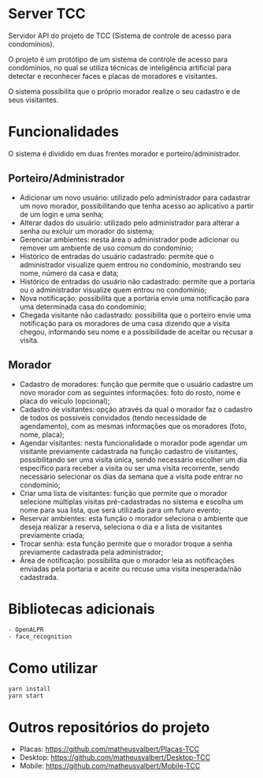 # Server TCC

Servidor API do projeto de TCC (Sistema de controle de acesso para condomínios).

O projeto é um protótipo de um sistema de controle de acesso para condomínios, no qual se utiliza técnicas de inteligência artificial para detectar e reconhecer faces e placas de moradores e visitantes.

O sistema possibilita que o próprio morador realize o seu cadastro e de seus visitantes.

# Funcionalidades

O sistema é dividido em duas frentes morador e porteiro/administrador.

## Porteiro/Administrador

- Adicionar um novo usuário: utilizado pelo administrador para cadastrar um novo morador, possibilitando que tenha acesso ao aplicativo a partir de um login e uma senha;
- Alterar dados do usuário: utilizado pelo administrador para alterar a senha ou excluir um morador do sistema;
- Gerenciar ambientes: nesta área o administrador pode adicionar ou remover um ambiente de uso comum do condomínio;
- Histórico de entradas do usuário cadastrado: permite que o administrador visualize quem entrou no condomínio, mostrando seu nome, número da casa e data;
- Histórico de entradas do usuário não cadastrado: permite que a portaria ou o administrador visualize quem entrou no condomínio;
- Nova notificação: possibilita que a portaria envie uma notificação para uma determinada casa do condomínio;
- Chegada visitante não cadastrado: possibilita que o porteiro envie uma notificação para os moradores de uma casa dizendo que a visita chegou, informando seu nome e a possibilidade de aceitar ou recusar a visita.

## Morador

- Cadastro de moradores: função que permite que o usuário cadastre um novo morador com as seguintes informações: foto do rosto, nome e placa do veículo (opcional);
- Cadastro de visitantes: opção através da qual o morador faz o cadastro de todos os possíveis convidados (tendo necessidade de agendamento), com as mesmas informações que os moradores (foto, nome, placa);
- Agendar visitantes: nesta funcionalidade o morador pode agendar um visitante previamente cadastrada na função cadastro de visitantes, possibilitando ser uma visita única, sendo necessário escolher um dia específico para receber a visita ou ser uma visita recorrente, sendo necessário selecionar os dias da semana que a visita pode entrar no condomínio;
- Criar uma lista de visitantes: função que permite que o morador selecione múltiplas visitas pré-cadastradas no sistema e escolha um nome para sua lista, que será utilizada para um futuro evento;
- Reservar ambientes: esta função o morador seleciona o ambiente que deseja realizar a reserva, seleciona o dia e a lista de visitantes previamente criada;
- Trocar senha: esta função permite que o morador troque a senha previamente cadastrada pela administrador;
- Área de notificação: possibilita que o morador leia as notificações enviadas pela portaria e aceite ou recuse uma visita inesperada/não cadastrada.

# Bibliotecas adicionais
```
- OpenALPR
- face_recognition
```

# Como utilizar
```
yarn install
yarn start
```

# Outros repositórios do projeto

- Placas: https://github.com/matheusvalbert/Placas-TCC
- Desktop: https://github.com/matheusvalbert/Desktop-TCC
- Mobile: https://github.com/matheusvalbert/Mobile-TCC
